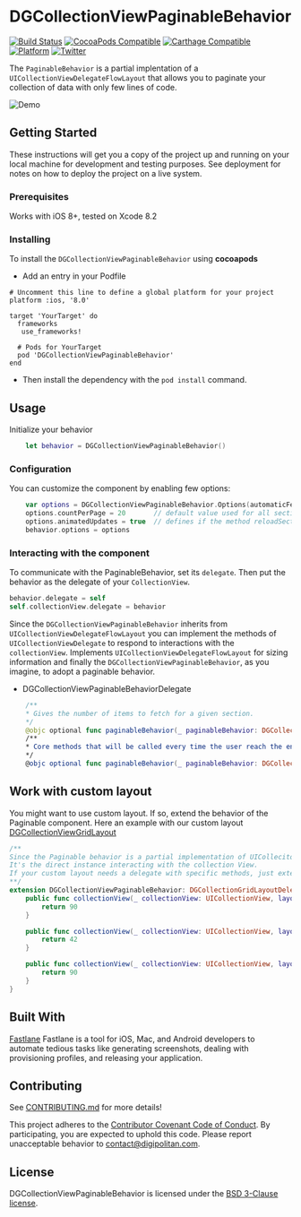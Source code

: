 DGCollectionViewPaginableBehavior
=================================

[![Build Status](https://travis-ci.org/Digipolitan/collection-view-paginable-behavior-swift.svg?branch=master)](https://travis-ci.org/Digipolitan/collection-view-grid-layout-swift)
[![CocoaPods Compatible](https://img.shields.io/cocoapods/v/DGCollectionViewPaginableBehavior.svg)](https://img.shields.io/cocoapods/v/DGCollectionViewPaginableBehavior.svg)
[![Carthage Compatible](https://img.shields.io/badge/Carthage-compatible-4BC51D.svg?style=flat)](https://github.com/Carthage/Carthage)
[![Platform](https://img.shields.io/cocoapods/p/DGCollectionViewPaginableBehavior.svg?style=flat)](http://cocoadocs.org/docsets/DGCollectionViewPaginableBehavior)
[![Twitter](https://img.shields.io/badge/twitter-@Digipolitan-blue.svg?style=flat)](http://twitter.com/Digipolitan)

The `PaginableBehavior` is a partial implentation of a `UICollectionViewDelegateFlowLayout` that allows you to paginate your collection of data with only few lines of code.

![Demo](https://github.com/Digipolitan/collection-view-paginable-behavior-swift/blob/develop/Screenshots/capture.gif?raw=true "Demo")

## Getting Started

These instructions will get you a copy of the project up and running on your local machine for development and testing purposes. See deployment for notes on how to deploy the project on a live system.

### Prerequisites

Works with iOS 8+, tested on Xcode 8.2

### Installing

To install the `DGCollectionViewPaginableBehavior` using **cocoapods**

- Add an entry in your Podfile  

```
# Uncomment this line to define a global platform for your project
platform :ios, '8.0'

target 'YourTarget' do
  frameworks
   use_frameworks!

  # Pods for YourTarget
  pod 'DGCollectionViewPaginableBehavior'
end
```

- Then install the dependency with the `pod install` command.

## Usage

Initialize your behavior

```swift
	let behavior = DGCollectionViewPaginableBehavior()
```

### Configuration

You can customize the component by enabling few options:

```swift
    var options = DGCollectionViewPaginableBehavior.Options(automaticFetch: false)
    options.countPerPage = 20 		// default value used for all section, avoiding to implement the delegate
    options.animatedUpdates = true	// defines if the method reloadSections will be used after fetching the data
    behavior.options = options
```

### Interacting with the component

To communicate with the PaginableBehavior, set its `delegate`. Then put the behavior as the delegate of your `CollectionView`.

```swift
behavior.delegate = self
self.collectionView.delegate = behavior
```

Since the `DGCollectionViewPaginableBehavior` inherits from `UICollectionViewDelegateFlowLayout` you can implement the methods of `UICollectionViewDelegate` to respond to interactions with the `collectionView`.
 Implements `UICollectionViewDelegateFlowLayout` for sizing information and finally
the `DGCollectionViewPaginableBehavior`, as you imagine, to adopt a paginable behavior.

- DGCollectionViewPaginableBehaviorDelegate

```swift
	/**
	* Gives the number of items to fetch for a given section.
	*/
	@objc optional func paginableBehavior(_ paginableBehavior: DGCollectionViewPaginableBehavior, countPerPageInSection section: Int) -> Int
	/**
	* Core methods that will be called every time the user reach the end of the collection. Depending on the mode set for automatic fetch.
	*/
	@objc optional func paginableBehavior(_ paginableBehavior: DGCollectionViewPaginableBehavior, fetchDataFrom indexPath: IndexPath, count: Int, completion: @escaping (Error?, Int) -> Void)
```

## Work with custom layout

You might want to use custom layout. If so, extend the behavior of the Paginable component. Here an example with our custom layout [DGCollectionViewGridLayout](https://github.com/Digipolitan/collection-view-grid-layout-swift)

```swift
/**
Since the Paginable behavior is a partial implementation of UICollecitonViewDelegate,
It's the direct instance interacting with the collection View.
If your custom layout needs a delegate with specific methods, just extend the behavior of the Paginable component.
**/
extension DGCollectionViewPaginableBehavior: DGCollectionGridLayoutDelegate {
	public func collectionView(_ collectionView: UICollectionView, layout collectionViewLayout: DGCollectionViewGridLayout, heightForItemAt indexPath: IndexPath, columnWidth: CGFloat) -> CGFloat {
		return 90
	}

	public func collectionView(_ collectionView: UICollectionView, layout collectionViewLayout: DGCollectionViewGridLayout, heightForHeaderIn section: Int) -> CGFloat {
		return 42
	}

	public func collectionView(_ collectionView: UICollectionView, layout collectionViewLayout: DGCollectionViewGridLayout, heightForFooterIn section: Int) -> CGFloat {
		return 90
	}
}
```

## Built With

[Fastlane](https://fastlane.tools/)
Fastlane is a tool for iOS, Mac, and Android developers to automate tedious tasks like generating screenshots, dealing with provisioning profiles, and releasing your application.

## Contributing

See [CONTRIBUTING.md](CONTRIBUTING.md) for more details!

This project adheres to the [Contributor Covenant Code of Conduct](CODE_OF_CONDUCT.md).
By participating, you are expected to uphold this code. Please report
unacceptable behavior to [contact@digipolitan.com](mailto:contact@digipolitan.com).

## License

DGCollectionViewPaginableBehavior is licensed under the [BSD 3-Clause license](LICENSE).
